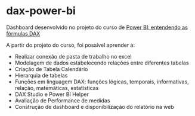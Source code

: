 # dax-power-bi
Dashboard desenvolvido no projeto do curso de [Power BI: entendendo as fórmulas DAX](https://cursos.alura.com.br/course/power-bi-formulas-dax)

A partir do projeto do curso, foi possível aprender a:
- Realizar conexão de pasta de trabalho no excel
- Modelagem de dados estabelecendo relações entre diferentes tabelas
- Criação de Tabela Calendário
- Hierarquia de tabelas
- Funções em linguagem DAX: funções lógicas, temporais, informativas, relação, matemáticas, estatísticas
- DAX Studio e Power BI Helper
- Avaliação de Performance de medidas
- Construção de dashboard e disponibilização do relatório na web
